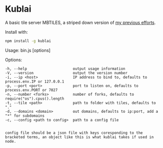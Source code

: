 Kublai
===

A basic tile server MBTILES, a striped down version of [my previous efforts](https://github.com/calvinmetcalf/kublai).

Install with:

```bash
npm install -g kublai

```
  Usage: bin.js [options]

  Options:

    -h, --help                     output usage information
    -V, --version                  output the version number
    -i, --ip <host>                IP address to bind to, defaults to process.env.IP or 127.0.0.1
    -p, --port <port>              port to listen on, defaults to process.env.PORT or 7027
    -n, --number <forks>           number of forks, defaults to require("os").cpus().length
    -t, --tile <path>              path to folder with tiles, defaults to "."
    -d, --domains <domain>         out domains, defaults to ip:port, add a "*" for subdomains
    -c, --config <path to config>  path to a config file

```

config file should be a json file with keys coresponding to the bracketed terms, an object like this is what kublai takes if used in node.
